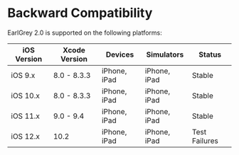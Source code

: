 # Backward Compatibility

EarlGrey 2.0 is supported on the following platforms:


iOS Version  | Xcode Version | Devices           | Simulators  | Status
------------ | ------------- | ------------      | ------------|--------
iOS 9.x      | 8.0 - 8.3.3   | iPhone, iPad      | iPhone, iPad|Stable
iOS 10.x     | 8.0 - 8.3.3   | iPhone, iPad      | iPhone, iPad|Stable
iOS 11.x     | 9.0 - 9.4     | iPhone, iPad      | iPhone, iPad|Stable
iOS 12.x     | 10.2          | iPhone, iPad      | iPhone, iPad|Test Failures
